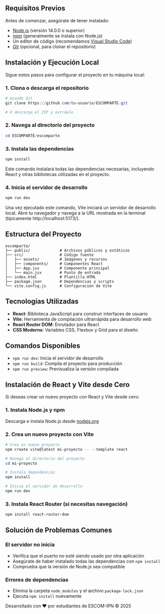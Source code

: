 
## Requisitos Previos

Antes de comenzar, asegúrate de tener instalado:

- [Node.js](https://nodejs.org/) (versión 14.0.0 o superior)
- [npm](https://www.npmjs.com/) (generalmente se instala con Node.js)
- Un editor de código (recomendamos [Visual Studio Code](https://code.visualstudio.com/))
- [Git](https://git-scm.com/) (opcional, para clonar el repositorio)

## Instalación y Ejecución Local

Sigue estos pasos para configurar el proyecto en tu máquina local:

### 1. Clona o descarga el repositorio

```powershell
# Usando Git
git clone https://github.com/tu-usuario/ESCOMPARTE.git

# O descarga el ZIP y extráelo
```

### 2. Navega al directorio del proyecto

```powershell
cd ESCOMPARTE/escomparte
```

### 3. Instala las dependencias

```powershell
npm install
```

Este comando instalará todas las dependencias necesarias, incluyendo React y otras bibliotecas utilizadas en el proyecto.

### 4. Inicia el servidor de desarrollo

```powershell
npm run dev
```

Una vez ejecutado este comando, Vite iniciará un servidor de desarrollo local. Abre tu navegador y navega a la URL mostrada en la terminal (típicamente http://localhost:5173/).

## Estructura del Proyecto

```
escomparte/
├── public/             # Archivos públicos y estáticos
├── src/                # Código fuente
│   ├── assets/         # Imágenes y recursos
│   ├── components/     # Componentes React
│   ├── App.jsx         # Componente principal
│   └── main.jsx        # Punto de entrada
├── index.html          # Plantilla HTML
├── package.json        # Dependencias y scripts
└── vite.config.js      # Configuración de Vite
```

## Tecnologías Utilizadas

- **React**: Biblioteca JavaScript para construir interfaces de usuario
- **Vite**: Herramienta de compilación ultrarrápida para desarrollo web
- **React Router DOM**: Enrutador para React
- **CSS Moderno**: Variables CSS, Flexbox y Grid para el diseño

## Comandos Disponibles

- `npm run dev`: Inicia el servidor de desarrollo
- `npm run build`: Compila el proyecto para producción
- `npm run preview`: Previsualiza la versión compilada

## Instalación de React y Vite desde Cero

Si deseas crear un nuevo proyecto con React y Vite desde cero:

### 1. Instala Node.js y npm

Descarga e instala Node.js desde [nodejs.org](https://nodejs.org/)

### 2. Crea un nuevo proyecto con Vite

```powershell
# Crea un nuevo proyecto
npm create vite@latest mi-proyecto -- --template react

# Navega al directorio del proyecto
cd mi-proyecto

# Instala dependencias
npm install

# Inicia el servidor de desarrollo
npm run dev
```

### 3. Instala React Router (si necesitas navegación)

```powershell
npm install react-router-dom
```

## Solución de Problemas Comunes

### El servidor no inicia
- Verifica que el puerto no esté siendo usado por otra aplicación
- Asegúrate de haber instalado todas las dependencias con `npm install`
- Comprueba que la versión de Node.js sea compatible

### Errores de dependencias
- Elimina la carpeta `node_modules` y el archivo `package-lock.json`
- Ejecuta `npm install` nuevamente


Desarrollado con ❤️ por estudiantes de ESCOM-IPN © 2025
